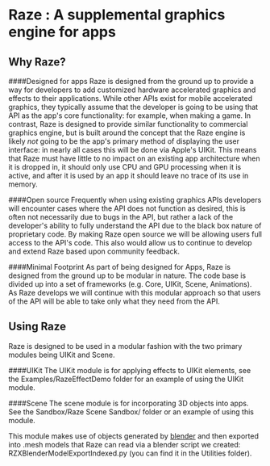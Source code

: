 
Raze : A supplemental graphics engine for apps
=

Why Raze?
-
####Designed for apps
Raze is designed from the ground up to provide a way for developers to add customized hardware accelerated graphics and effects to their applications. While other APIs exist for mobile accelerated graphics, they typically assume that the developer is going to be using that API as the app's core functionality: for example, when making a game. In contrast, Raze is designed to provide similar functionality to commercial graphics engine, but is built around the concept that the Raze engine is likely *not* going to be the app's primary method of displaying the user interface: in nearly all cases this will be done via Apple's UIKit. This means that Raze must have little to no impact on an existing app architecture when it is dropped in, it should only use CPU and GPU processing when it is active, and after it is used by an app it should leave no trace of its use in memory. 

####Open source 
 Frequently when using existing graphics APIs developers will encounter cases where the API does not function as desired, this is often not necessarily due to bugs in the API, but rather a lack of the developer's ability to fully understand the API due to the black box nature of proprietary code. By making Raze open source we will be allowing users full access to the API's code. This also would allow us to continue to develop and extend Raze based upon community feedback.
 
####Minimal  Footprint
As part of being designed for Apps, Raze is designed from the ground up to be modular in nature. The code base is divided up into a set of frameworks (e.g. Core, UIKit, Scene, Animations). As Raze develops we will continue with this modular approach so that users of the API will be able to take only what they need from the API.

Using Raze
-

Raze is designed to be used in a modular fashion with the two primary modules being UIKit and Scene. 

####UIKit 
The UIKit module is for applying effects to UIKit 
elements, see the Examples/RazeEffectDemo folder for an example of using the UIKit module.

####Scene
The scene module is for incorporating 3D objects into apps. See the Sandbox/Raze Scene Sandbox/ folder or an example of using this module. 

This module makes use of objects generated by [blender](https://www.blender.org) and then exported into .mesh models that Raze can read via a blender script we created: RZXBlenderModelExportIndexed.py (you can find it in the Utilities folder).




